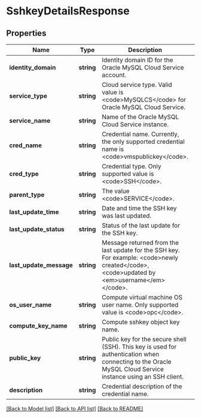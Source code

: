 # SshkeyDetailsResponse

## Properties
Name | Type | Description | Notes
------------ | ------------- | ------------- | -------------
**identity_domain** | **string** | Identity domain ID for the Oracle MySQL Cloud Service account. | [optional] 
**service_type** | **string** | Cloud service type. Valid value is &lt;code&gt;MySQLCS&lt;/code&gt; for Oracle MySQL Cloud Service. | [optional] 
**service_name** | **string** | Name of the Oracle MySQL Cloud Service instance. | [optional] 
**cred_name** | **string** | Credential name. Currently, the only supported credential name is &lt;code&gt;vmspublickey&lt;/code&gt;. | [optional] 
**cred_type** | **string** | Credential type. Only supported value is &lt;code&gt;SSH&lt;/code&gt;. | [optional] 
**parent_type** | **string** | The value &lt;code&gt;SERVICE&lt;/code&gt;. | [optional] 
**last_update_time** | **string** | Date and time the SSH key was last updated. | [optional] 
**last_update_status** | **string** | Status of the last update for the SSH key. | [optional] 
**last_update_message** | **string** | Message returned from the last update for the SSH key. For example: &lt;code&gt;newly created&lt;/code&gt;, &lt;code&gt;updated by &lt;em&gt;username&lt;/em&gt;&lt;/code&gt;. | [optional] 
**os_user_name** | **string** | Compute virtual machine OS user name. Only supported value is &lt;code&gt;opc&lt;/code&gt;. | [optional] 
**compute_key_name** | **string** | Compute sshkey object key name. | [optional] 
**public_key** | **string** | Public key for the secure shell (SSH). This key is used for authentication when connecting to the Oracle MySQL Cloud Service instance using an SSH client. | [optional] 
**description** | **string** | Credential description of the credential name. | [optional] 

[[Back to Model list]](../README.md#documentation-for-models) [[Back to API list]](../README.md#documentation-for-api-endpoints) [[Back to README]](../README.md)



